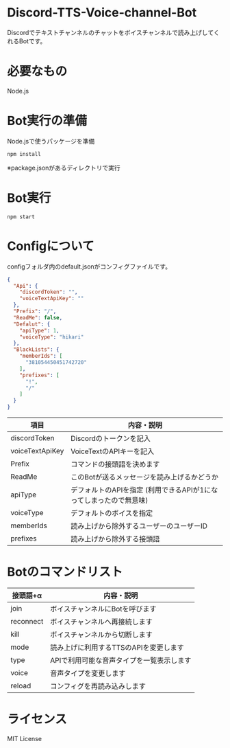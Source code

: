 # Discord-TTS-Voice-channel-Bot
Discordでテキストチャンネルのチャットをボイスチャンネルで読み上げしてくれるBotです。

# 必要なもの
Node.js

# Bot実行の準備
Node.jsで使うパッケージを準備  
```
npm install
```  
※package.jsonがあるディレクトリで実行  

# Bot実行
```
npm start
```  

# Configについて
configフォルダ内のdefault.jsonがコンフィグファイルです。
```json
{
  "Api": {
    "discordToken": "",
    "voiceTextApiKey": ""
  },
  "Prefix": "/",
  "ReadMe": false,
  "Defalut": {
    "apiType": 1,
    "voiceType": "hikari"
  },
  "BlackLists": {
    "memberIds": [
      "381054450451742720"
    ],
    "prefixes": [
      "!",
      "/"
    ]
  }
}
```

| 項目 | 内容・説明  |
| ------------ | ------------ |
| discordToken  |  Discordのトークンを記入 |
|  voiceTextApiKey | VoiceTextのAPIキーを記入  |
| Prefix  |  コマンドの接頭語を決めます |
| ReadMe  |  このBotが送るメッセージを読み上げるかどうか |
| apiType  |  デフォルトのAPIを指定 (利用できるAPIが1になってしまったので無意味)|
| voiceType  |  デフォルトのボイスを指定 |
| memberIds  |  読み上げから除外するユーザーのユーザーID |
| prefixes  |  読み上げから除外する接頭語  |

# Botのコマンドリスト

| 接頭語+α | 内容・説明  |
| ------------ | ------------ |
| join  |  ボイスチャンネルにBotを呼びます |
| reconnect  |  ボイスチャンネルへ再接続します |
| kill  |  ボイスチャンネルから切断します |
| mode  |  読み上げに利用するTTSのAPIを変更します |
| type  |  APIで利用可能な音声タイプを一覧表示します |
| voice  |  音声タイプを変更します |
| reload  |  コンフィグを再読み込みします |

# ライセンス
MIT License
